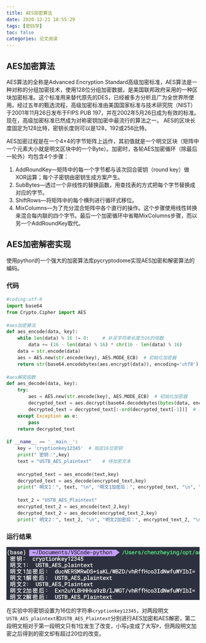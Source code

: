 ```yaml
---
title: AES加密算法
date: 2020-12-21 18:55:29
tags: [密码学]
toc: false
categories: 论文阅读
---
```

## AES加密算法
AES算法的全称是Advanced Encryption Standard高级加密标准，AES算法是一种对称的分组加密技术，使用128位分组加密数据，是美国联邦政府采用的一种区块加密标准。这个标准用来替代原先的DES，已经被多方分析且广为全世界所使用。经过五年的甄选流程，高级加密标准由美国国家标准与技术研究院（NIST）于2001年11月26日发布于FIPS PUB 197，并在2002年5月26日成为有效的标准。现在，高级加密标准已然成为对称密钥加密中最流行的算法之一。
AES的区块长度固定为128比特，密钥长度则可以是128，192或256比特。
<!--more-->

AES加密过程是在一个4×4的字节矩阵上运作，其初值就是一个明文区块（矩阵中一个元素大小就是明文区块中的一个Byte）。加密时，各轮AES加密循环（除最后一轮外）均包含4个步骤：
1. AddRoundKey—矩阵中的每一个字节都与该次回合密钥（round key）做XOR运算；每个子密钥由密钥生成方案产生。
2. SubBytes—透过一个非线性的替换函数，用查找表的方式把每个字节替换成对应的字节。
3. ShiftRows—将矩阵中的每个横列进行循环式移位。
4. MixColumns—为了充分混合矩阵中各个直行的操作。这个步骤使用线性转换来混合每内联的四个字节。最后一个加密循环中省略MixColumns步骤，而以另一个AddRoundKey取代。

## AES加密解密实现
使用python的一个强大的加密算法库pycryptodome实现AES加密和解密算法的编码。

### 代码
```python
#coding:utf-8
import base64
from Crypto.Cipher import AES    

#aes加密算法
def aes_encode(data, key):
    while len(data) % 16 != 0:     # 补足字符串长度为16的倍数
        data += (16 - len(data) % 16) * chr(16 - len(data) % 16)
    data = str.encode(data)
    aes = AES.new(str.encode(key), AES.MODE_ECB)  # 初始化加密器
    return str(base64.encodebytes(aes.encrypt(data)), encoding='utf8').replace('\n', '')  # 加密

#aes解密函数
def aes_decode(data, key):
    try:
        aes = AES.new(str.encode(key), AES.MODE_ECB)  # 初始化加密器
        decrypted_text = aes.decrypt(base64.decodebytes(bytes(data, encoding='utf8'))).decode("utf8")  # 解密
        decrypted_text = decrypted_text[:-ord(decrypted_text[-1])]  # 去除多余补位
    except Exception as e:
        pass
    return decrypted_text

if __name__ == '__main__':
    key = 'cryptionkey12345'  # 指定16位密钥
    print(" 密钥：",key)
    text = "USTB_AES_plaintext"    # 待加密文本
    
    encrypted_text = aes_encode(text,key)
    decrypted_text = aes_decode(encrypted_text,key)
    print(" 明文1：", text, "\n", "明文1加密后：", encrypted_text, "\n", "明文1解密后：", decrypted_text)

    text_2 = "USTB_AES_Plaintext"
    encrypted_text_2 = aes_encode(text_2,key)
    decrypted_text_2 = aes_decode(encrypted_text_2,key)
    print(" 明文2：", text_2, "\n", "明文2加密后：", encrypted_text_2, "\n", "明文2解密后：", decrypted_text_2)

```

### 运行结果
![](密码学作业-AES加密算法/2020-12-27-15-27-30.png)

在实验中将密钥设置为16位的字符串`cryptionkey12345`，对两段明文`USTB_AES_plaintext`和`USTB_AES_Plaintext`分别进行AES加密和AES解密，第二段明文相对于第一段明文只有1位发生了改变，小写`p`变成了大写`P`，但两段明文加密之后得到的密文却有超过20位的改变。